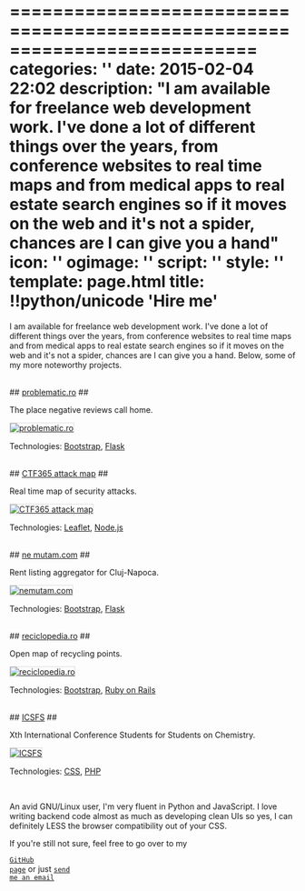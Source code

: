 ===========================================================================
categories: ''
date: 2015-02-04 22:02
description: "I am available for freelance web development work. I've done a lot of different things over the years, from conference websites to real time maps and from medical apps to real estate search engines so if it moves on the web and it's not a spider, chances are I can give you a hand"
icon: ''
ogimage: ''
script: ''
style: ''
template: page.html
title: !!python/unicode 'Hire me'
===========================================================================

<style>
  .img-full {
    border: 1px solid #ddd;
  }
</style>

I am available for freelance web development work. I've done a lot of different things over the years, from conference websites to real time maps and from medical apps to real estate search engines so if it moves on the web and it's not a spider, chances are I can give you a hand. Below, some of my more noteworthy projects.



<br>
## <a href="http://problematic.ro/" target="_blank">problematic.ro</a> ##

The place negative reviews call home.

<a href="http://problematic.ro/" target="_blank"><img class="img-full" src="problematic.png" alt="problematic.ro"></a>

<p class="caption">Technologies: <a href="http://getbootstrap.com/">Bootstrap</a>, <a href="http://flask.pocoo.org/">Flask</a></p>



<br>
## <a href="https://ctf365.com/pages/map" target="_blank">CTF365 attack map</a> ##

Real time map of security attacks.

<a href="https://ctf365.com/pages/map" target="_blank"><img class="img-full" src="ctf365.png" alt="CTF365 attack map"></a>

<p class="caption">Technologies: <a href="http://leafletjs.com/">Leaflet</a>, <a href="http://nodejs.org/">Node.js</a></p>



<br>
## <a href="http://nemutam.com/" target="_blank">ne mutam.com</a> ##

Rent listing aggregator for Cluj-Napoca.

<a href="http://nemutam.com/" target="_blank"><img class="img-full" src="nemutam.png" alt="nemutam.com"></a>

<p class="caption">Technologies: <a href="http://getbootstrap.com/">Bootstrap</a>, <a href="http://flask.pocoo.org/">Flask</a></p>



<br>
## <a href="http://reciclopedia.ro/" target="_blank">reciclopedia.ro</a> ##

Open map of recycling points.

<a href="reciclopedia.png" target="_blank"><img class="img-full" src="reciclopedia.png" alt="reciclopedia.ro"></a>

<p class="caption">Technologies: <a href="http://getbootstrap.com/">Bootstrap</a>, <a href="http://rubyonrails.org/">Ruby on Rails</a></p>



<br>
## <a href="icsfs-full.png" target="_blank">ICSFS</a> ##

Xth International Conference Students for Students on Chemistry.

<a href="icsfs-full.png" target="_blank"><img class="img-full" src="icsfs.png" alt="ICSFS"></a>

<p class="caption">Technologies: <a href="css.gif">CSS</a>, <a href="http://php.net/">PHP</a></p>



<br>

An avid GNU/Linux user, I'm very fluent in Python and JavaScript. I love writing backend code almost as much as developing clean UIs so yes, I can definitely LESS the browser compatibility out of your CSS.

If you're still not sure, feel free to go over to my

<a href="https://github.com/g4b1nagy/" target="_blank"><code>GitHub page</code></a> or just <a id="email" href="mailto:gabi_screw_your_spam@helpfulsheep.com"><code>send me an email</code></a>
